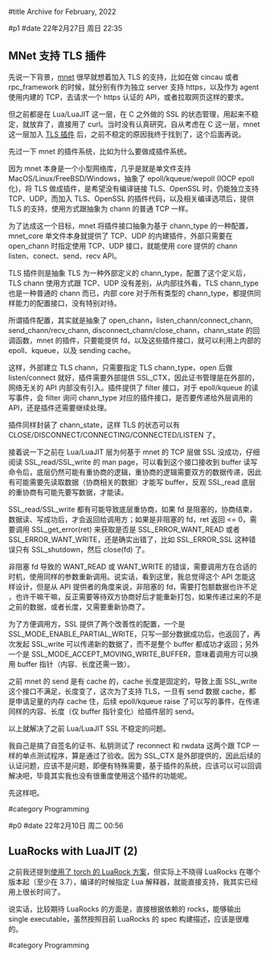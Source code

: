#title Archive for February, 2022

#p1
#date 22年2月27日 周日 22:35

## MNet 支持 TLS 插件

先说一下背景，[mnet](https://github.com/lalawue/m_net/) 很早就想着加入 TLS 的支持，比如在做 cincau 或者 rpc_framework 的时候，就分别有作为独立 server 支持 https，以及作为 agent 使用内建的 TCP，去请求一个 https 认证的 API，或者拉取网页这样的要求。

但之前都是在 Lua/LuaJIT 这一层，在 C 之外做的 SSL 的状态管理，用起来不稳定，就放弃了，直接用了 curl。当时没有认真研究，自从考虑在 C 这一层，mnet 这一层加入 [TLS 插件](https://github.com/lalawue/m_net/tree/master/extension/openssl) 后，之前不稳定的原因我终于找到了，这个后面再说。

先过一下 mnet 的插件系统，比如为什么要做成插件系统。

因为 mnet 本身是一个小型网络库，几乎是就是单文件支持 MacOS/Linux/FreeBSD/Windows，抽象了 epoll/kqueue/wepoll (IOCP epoll 化)，将 TLS 做成插件，是希望没有编译链接 TLS、OpenSSL 时，仍能独立支持 TCP、UDP。而加入 TLS、OpenSSL 的插件代码，以及相关编译选项后，提供 TLS 的支持，使用方式跟抽象为 chann 的普通 TCP 一样。

为了达成这一个目标，mnet 将插件接口抽象为基于 chann_type 的一种配置，mnet_core 单文件本身就提供了 TCP、UDP 的内建插件，外部只需要在 open_chann 时指定使用 TCP、UDP 接口，就能使用 core 提供的 chann listen、conect、send、recv API。

TLS 插件则是抽象 TLS 为一种外部定义的 chann_type，配置了这个定义后，TLS chann 使用方式跟 TCP、UDP 没有差别，从内部往外看，TLS chann_type 也是一种普通的 chann 而已，内部 core 对于所有类型的 chann_type，都提供同样能力的配置接口，没有特别对待。

所谓插件配置，其实就是抽象了 open_chann，listen_chann/connect_chann, send_chann/recv_chann, disconnect_chann/close_chann，chann_state 的回调函数，mnet 的插件，只要能提供 fd，以及这些插件接口，就可以利用上内部的 epoll、kqueue，以及 sending cache。

这样，外部建立 TLS chann，只需要指定 TLS chann_type，open 后做 listen/connect 就好，插件需要外部提供 SSL_CTX，因此证书管理是在外部的，网络无关的 API 内部没有引入。插件提供了 filter 接口，对于 epoll/kqueue 的读写事件，会 filter 询问 chann_type 对应的插件接口，是否要传递给外层调用的 API，还是插件还需要继续处理。

插件同样封装了 chann_state，这样 TLS 的状态可以有 CLOSE/DISCONNECT/CONNECTING/CONNECTED/LISTEN 了。

接着说一下之前在 Lua/LuaJIT 层为何基于 mnet 的 TCP 层做 SSL 没成功，仔细阅读 SSL_read/SSL_write 的 man page，可以看到这个接口接收到 buffer 读写命令后，底层仍然可能有重协商的逻辑，重协商的逻辑需要双方的数据传递，因此有可能需要先读取数据（协商相关的数据）才能写 buffer，反观 SSL_read 底层的重协商有可能先要写数据，才能读。

SSL_read/SSL_write 都有可能导致底层重协商，如果 fd 是阻塞的，协商结束，数据读、写成功后，才会返回给调用方；如果是非阻塞的 fd，ret 返回 <= 0，需要调用 SSL_get_error(ret) 来获取是否是 SSL_ERROR_WANT_READ 或者 SSL_ERROR_WANT_WRITE，还是确实出错了，比如 SSL_ERROR_SSL 这种错误只有 SSL_shutdown，然后 close(fd) 了。

非阻塞 fd 导致的 WANT_READ 或 WANT_WRITE 的错误，需要调用方在合适的时机，使用同样的参数重新调用。说实话，看到这里，我总觉得这个 API 怎能这样设计，但是从 API 提供者的角度来说，非阻塞的 fd，需要打包额数据也许不足 ，也许干嘛干嘛，反正需要等待双方协商好后才能重新打包，如果传递过来的不是之前的数据，或者长度，又需要重新协商了。

为了方便调用方，SSL 提供了两个改善性的配置，一个是 SSL_MODE_ENABLE_PARTIAL_WRITE，只写一部分数据成功后，也返回了，再次发起 SSL_write 可以传递新的数据了，而不是整个 buffer 都成功才返回；另外一个是 SSL_MODE_ACCEPT_MOVING_WRITE_BUFFER，意味着调用方可以换用 buffer 指针（内容、长度还需一致）。

之前 mnet 的 send 是有 cache 的，cache 长度是固定的，导致上面 SSL_write 这个接口不满足，长度变了，这次为了支持 TLS，一旦有 send 数据 cache，都是申请足量的内存 cache 住，后续 epoll/kqueue raise 了可以写的事件，在传递同样的内容、长度（仅 buffer 指针变化）给插件层的 send。

以上就解决了之前 Lua/LuaJIT SSL 不稳定的问题。

我自己是搞了自签名的证书、私钥测试了 reconnect 和 rwdata 这两个跟 TCP 一样的单点测试程序，算是通过了验收。因为 SSL_CTX 是外部提供的，因此后续的认证问题，应该不是问题，即便有特殊需要，基于插件的系统，应该可以可以回调解决吧，毕竟其实我也没有很重度使用这个插件的功能呢。

先这样吧。

#category Programming

#p0
#date 22年2月10日 周二 00:56

## LuaRocks with LuaJIT (2)

之前我还提到[使用了 torch 的 LuaRock 方案](blog#2020-07#p3)，但实际上不晓得 LuaRocks 在哪个版本起（至少在 3.7），编译的时候指定 Lua 解释器，就能直接支持，我其实已经用上很长时间了。

说实话，比较期待 LuaRocks 的方面是，直接根据依赖的 rocks，能够输出 single executable，虽然按照目前 LuaRocks 的 spec 构建描述，应该是很难的。

#category Programming